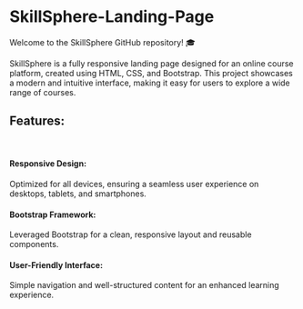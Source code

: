 # SkillSphere-Landing-Page
Welcome to the SkillSphere GitHub repository! 🎓 <br>

SkillSphere is a fully responsive landing page designed for an online course platform, created using HTML, CSS, and Bootstrap. This project showcases a modern and intuitive interface, making it easy for users to explore a wide range of courses. <br>

<h2>Features:</h2><br>
<h4>Responsive Design:</h4> Optimized for all devices, ensuring a seamless user experience on desktops, tablets, and smartphones.
<h4>Bootstrap Framework:</h4> Leveraged Bootstrap for a clean, responsive layout and reusable components.
<h4>User-Friendly Interface:</h4> Simple navigation and well-structured content for an enhanced learning experience.
